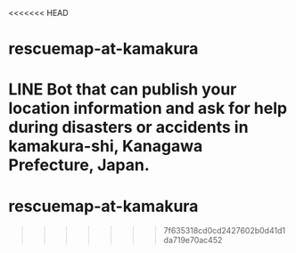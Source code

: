 <<<<<<< HEAD
# rescuemap-at-kamakura
LINE Bot that can publish your location information and ask for help during disasters or accidents in kamakura-shi, Kanagawa Prefecture, Japan.
=======
# rescuemap-at-kamakura
>>>>>>> 7f635318cd0cd2427602b0d41d1da719e70ac452
